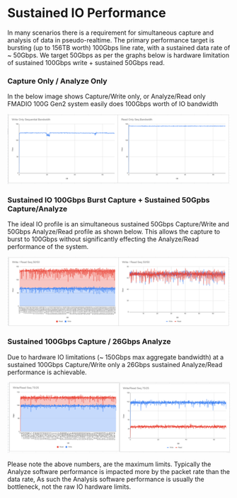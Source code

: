 # Sustained IO Performance

In many scenarios there is a requirement for simultaneous capture and analysis of data in pseudo-realtime. The primary performance target is bursting \(up to 156TB worth\) 100Gbps line rate, with a sustained data rate of ~ 50Gbps. We target 50Gbps as per the graphs below is hardware limitation of sustained 100Gbps write + sustained 50Gbps read.

### Capture Only / Analyze Only

In the below image shows Capture/Write only, or Analyze/Read only FMADIO 100G Gen2 system easily does 100Gbps worth of IO bandwidth

![Capture Only and Analyze Only Raw IO throughput](../.gitbook/assets/image%20%2887%29.png)

### Sustained IO 100Gbps Burst Capture + Sustained 50Gpbs Capture/Analyze

The ideal IO profile is an simultaneous sustained 50Gbps Capture/Write and 50Gbps Analyze/Read profile as shown below. This allows the capture to burst to 100Gbps without significantly effecting the Analyze/Read performance of the system.

![100Gbps Burst Capture + Sustained 50Gbps Capture/Analyze raw IO Thoughput ](../.gitbook/assets/image%20%2889%29.png)

### Sustained 100Gbps Capture / 26Gbps Analyze

Due to hardware IO limitations \(~ 150Gbps max aggregate bandwidth\) at a sustained 100Gbps Capture/Write only a 26Gbps sustained Analyze/Read performance is achievable.

![Sustained 100Gbps Capture + 26Gbps sustained Analyze raw IO Throughput](../.gitbook/assets/image%20%2890%29.png)

Please note the above numbers, are the maximum limits. Typically the Analyze software performance is impacted more by the packet rate than the data rate, As such the Analysis software performance is usually the bottleneck, not the raw IO hardware limits.

